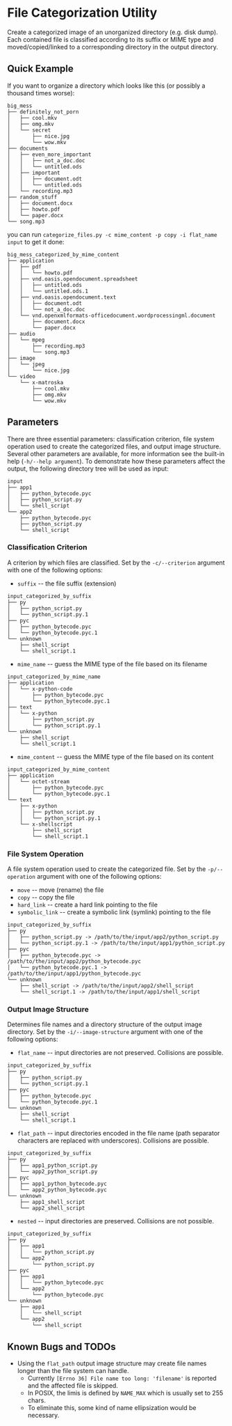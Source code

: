 # File Categorization Utility
Create a categorized image of an unorganized directory (e.g. disk dump).
Each contained file is classified according to its suffix or MIME type and
moved/copied/linked to a corresponding directory in the output directory.

## Quick Example
If you want to organize a directory which looks like this (or possibly a
thousand times worse):
```
big_mess
├── definitely_not_porn
│   ├── cool.mkv
│   ├── omg.mkv
│   └── secret
│       ├── nice.jpg
│       └── wow.mkv
├── documents
│   ├── even_more_important
│   │   ├── not_a_doc.doc
│   │   └── untitled.ods
│   ├── important
│   │   ├── document.odt
│   │   └── untitled.ods
│   └── recording.mp3
├── random_stuff
│   ├── document.docx
│   ├── howto.pdf
│   └── paper.docx
└── song.mp3
```
you can run `categorize_files.py -c mime_content -p copy -i flat_name input` to
get it done:
```
big_mess_categorized_by_mime_content
├── application
│   ├── pdf
│   │   └── howto.pdf
│   ├── vnd.oasis.opendocument.spreadsheet
│   │   ├── untitled.ods
│   │   └── untitled.ods.1
│   ├── vnd.oasis.opendocument.text
│   │   ├── document.odt
│   │   └── not_a_doc.doc
│   └── vnd.openxmlformats-officedocument.wordprocessingml.document
│       ├── document.docx
│       └── paper.docx
├── audio
│   └── mpeg
│       ├── recording.mp3
│       └── song.mp3
├── image
│   └── jpeg
│       └── nice.jpg
└── video
    └── x-matroska
        ├── cool.mkv
        ├── omg.mkv
        └── wow.mkv
```

## Parameters
There are three essential parameters: classification criterion, file system
operation used to create the categorized files, and output image structure.
Several other parameters are available, for more information see the built-in
help (`-h/--help argument`).
To demonstrate how these parameters affect the output, the following directory
tree will be used as input:
```
input
├── app1
│   ├── python_bytecode.pyc
│   ├── python_script.py
│   └── shell_script
└── app2
    ├── python_bytecode.pyc
    ├── python_script.py
    └── shell_script
```

### Classification Criterion
A criterion by which files are classified.
Set by the `-c/--criterion` argument with one of the following options:

- `suffix` -- the file suffix (extension)
```
input_categorized_by_suffix
├── py
│   ├── python_script.py
│   └── python_script.py.1
├── pyc
│   ├── python_bytecode.pyc
│   └── python_bytecode.pyc.1
└── unknown
    ├── shell_script
    └── shell_script.1
```
- `mime_name` -- guess the MIME type of the file based on its filename
```
input_categorized_by_mime_name
├── application
│   └── x-python-code
│       ├── python_bytecode.pyc
│       └── python_bytecode.pyc.1
├── text
│   └── x-python
│       ├── python_script.py
│       └── python_script.py.1
└── unknown
    ├── shell_script
    └── shell_script.1
```
- `mime_content` -- guess the MIME type of the file based on its content
```
input_categorized_by_mime_content
├── application
│   └── octet-stream
│       ├── python_bytecode.pyc
│       └── python_bytecode.pyc.1
└── text
    ├── x-python
    │   ├── python_script.py
    │   └── python_script.py.1
    └── x-shellscript
        ├── shell_script
        └── shell_script.1
```

### File System Operation
A file system operation used to create the categorized file.
Set by the `-p/--operation` argument with one of the following options:

- `move` -- move (rename) the file
- `copy` -- copy the file
- `hard_link` -- create a hard link pointing to the file
- `symbolic_link` -- create a symbolic link (symlink) pointing to the file
```
input_categorized_by_suffix
├── py
│   ├── python_script.py -> /path/to/the/input/app2/python_script.py
│   └── python_script.py.1 -> /path/to/the/input/app1/python_script.py
├── pyc
│   ├── python_bytecode.pyc -> /path/to/the/input/app2/python_bytecode.pyc
│   └── python_bytecode.pyc.1 -> /path/to/the/input/app1/python_bytecode.pyc
└── unknown
    ├── shell_script -> /path/to/the/input/app2/shell_script
    └── shell_script.1 -> /path/to/the/input/app1/shell_script
```

### Output Image Structure
Determines file names and a directory structure of the output image directory.
Set by the `-i/--image-structure` argument with one of the following options:

- `flat_name` -- input directories are not preserved.
  Collisions are possible.
```
input_categorized_by_suffix
├── py
│   ├── python_script.py
│   └── python_script.py.1
├── pyc
│   ├── python_bytecode.pyc
│   └── python_bytecode.pyc.1
└── unknown
    ├── shell_script
    └── shell_script.1
```
- `flat_path` -- input directories encoded in the file name (path separator
  characters are replaced with underscores).
  Collisions are possible.
```
input_categorized_by_suffix
├── py
│   ├── app1_python_script.py
│   └── app2_python_script.py
├── pyc
│   ├── app1_python_bytecode.pyc
│   └── app2_python_bytecode.pyc
└── unknown
    ├── app1_shell_script
    └── app2_shell_script
```
- `nested` -- input directories are preserved.
  Collisions are not possible.
```
input_categorized_by_suffix
├── py
│   ├── app1
│   │   └── python_script.py
│   └── app2
│       └── python_script.py
├── pyc
│   ├── app1
│   │   └── python_bytecode.pyc
│   └── app2
│       └── python_bytecode.pyc
└── unknown
    ├── app1
    │   └── shell_script
    └── app2
        └── shell_script
```

## Known Bugs and TODOs
- Using the `flat_path` output image structure may create file names longer than
  the file system can handle.
  - Currently `[Errno 36] File name too long: 'filename'` is reported and the
    affected file is skipped.
  - In POSIX, the limis is defined by `NAME_MAX` which is usually set to 255
    chars.
  - To eliminate this, some kind of name ellipsization would be necessary.
